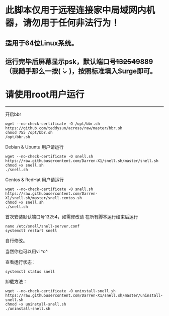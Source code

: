 # 此脚本仅用于远程连接家中局域网内机器，请勿用于任何非法行为！
## 适用于64位Linux系统。
## 运行完毕后屏幕显示psk，默认端口号~~13254~~9889（我随手那么一按( ̀⌄ ́)，按照标准填入Surge即可。
# 请使用root用户运行
---
开启bbr

```
wget --no-check-certificate -O /opt/bbr.sh https://github.com/teddysun/across/raw/master/bbr.sh
chmod 755 /opt/bbr.sh
/opt/bbr.sh
```
Debian & Ubuntu 用户请运行

```
wget --no-check-certificate -O snell.sh https://raw.githubusercontent.com/Darren-X1/snell.sh/master/snell.sh
chmod +x snell.sh
./snell.sh
```

Centos & RedHat 用户请运行

```
wget --no-check-certificate -O snell.sh https://raw.githubusercontent.com/Darren-X1/snell.sh/master/snell.centos.sh
chmod +x snell.sh
./snell.sh
```

首次安装默认端口号13254，如需修改请
在所有脚本运行结束后运行

```
nano /etc/snell/snell-server.conf
systemctl restart snell
```

自行修改。

当然你也可以用vi ^o^

查看运行状态：

```
systemctl status snell
```

卸载方法：

```
wget --no-check-certificate -O uninstall-snell.sh https://raw.githubusercontent.com/Darren-X1/snell.sh/master/uninstall-snell.sh
chmod +x uninstall-snell.sh
./uninstall-snell.sh
```
